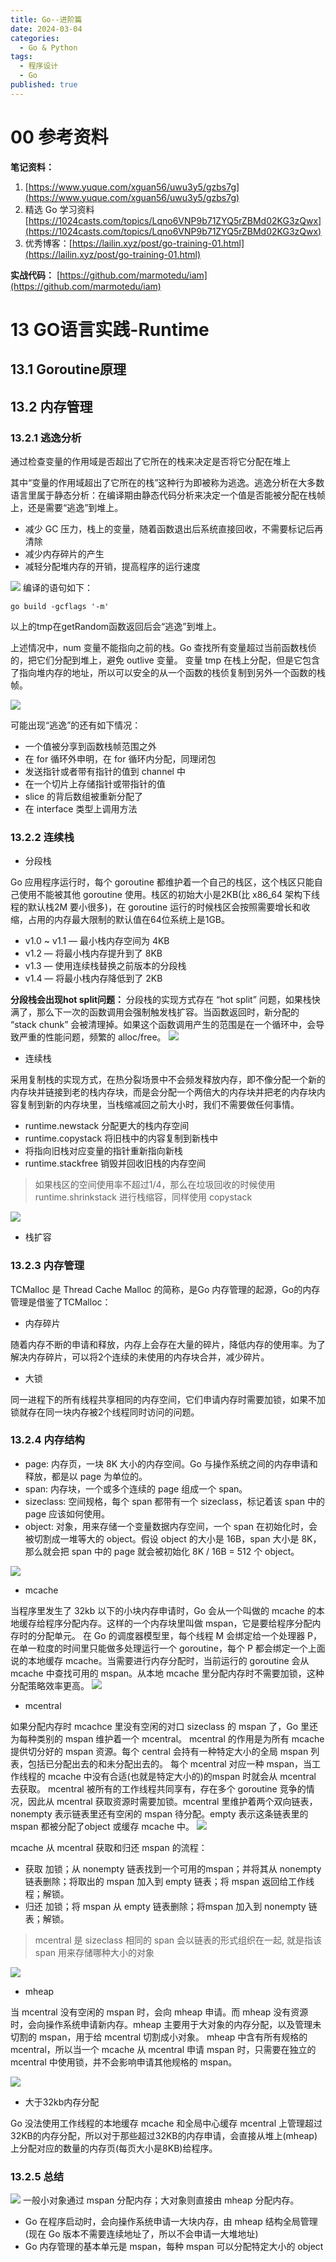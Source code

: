 ```yaml
---
title: Go--进阶篇
date: 2024-03-04
categories:
  - Go & Python
tags:
  - 程序设计
  - Go
published: true
---
```

# 00 参考资料
**笔记资料：**
1. [https://www.yuque.com/xguan56/uwu3y5/gzbs7g](https://www.yuque.com/xguan56/uwu3y5/gzbs7g)
2. 精选 Go 学习资料[https://1024casts.com/topics/Lqno6VNP9b71ZYQ5rZBMd02KG3zQwx](https://1024casts.com/topics/Lqno6VNP9b71ZYQ5rZBMd02KG3zQwx)
3. 优秀博客：[https://lailin.xyz/post/go-training-01.html](https://lailin.xyz/post/go-training-01.html)

**实战代码：**
[https://github.com/marmotedu/iam](https://github.com/marmotedu/iam)

# 13 GO语言实践-Runtime
## 13.1 Goroutine原理

## 13.2 内存管理
### 13.2.1 逃逸分析

通过检查变量的作用域是否超出了它所在的栈来决定是否将它分配在堆上

其中“变量的作用域超出了它所在的栈”这种行为即被称为逃逸。逃逸分析在大多数语言里属于静态分析：在编译期由静态代码分析来决定一个值是否能被分配在栈帧上，还是需要“逃逸”到堆上。

* 减少 GC 压力，栈上的变量，随着函数退出后系统直接回收，不需要标记后再清除
* 减少内存碎片的产生
* 减轻分配堆内存的开销，提高程序的运行速度

![](https://raw.githubusercontent.com/BaihlUp/Figurebed/master/2024/8BB72B2B-FB97-4008-AC5F-D4EAD18C5237.png)
编译的语句如下：
```
go build -gcflags '-m'
```
以上的tmp在getRandom函数返回后会“逃逸”到堆上。

上述情况中，num 变量不能指向之前的栈。Go 查找所有变量超过当前函数栈侦的，把它们分配到堆上，避免 outlive 变量。
变量 tmp 在栈上分配，但是它包含了指向堆内存的地址，所以可以安全的从一个函数的栈侦复制到另外一个函数的栈帧。

![](https://raw.githubusercontent.com/BaihlUp/Figurebed/master/2024/6D02AF59-ECD5-423C-A558-70010A9C403D.png)

可能出现“逃逸”的还有如下情况：

* 一个值被分享到函数栈帧范围之外
* 在 for 循环外申明，在 for 循环内分配，同理闭包
* 发送指针或者带有指针的值到 channel 中
* 在一个切片上存储指针或带指针的值
* slice 的背后数组被重新分配了
* 在 interface 类型上调用方法

### 13.2.2 连续栈
- 分段栈

Go 应用程序运行时，每个 goroutine 都维护着一个自己的栈区，这个栈区只能自己使用不能被其他 goroutine 使用。栈区的初始大小是2KB(比 x86_64 架构下线程的默认栈2M 要小很多)，在 goroutine 运行的时候栈区会按照需要增长和收缩，占用的内存最大限制的默认值在64位系统上是1GB。

* v1.0 ~ v1.1 — 最小栈内存空间为 4KB
* v1.2 — 将最小栈内存提升到了 8KB
* v1.3 — 使用连续栈替换之前版本的分段栈
* v1.4 — 将最小栈内存降低到了 2KB

**分段栈会出现hot split问题：**
分段栈的实现方式存在 “hot split” 问题，如果栈快满了，那么下一次的函数调用会强制触发栈扩容。当函数返回时，新分配的 “stack chunk” 会被清理掉。如果这个函数调用产生的范围是在一个循环中，会导致严重的性能问题，频繁的 alloc/free。
![](https://raw.githubusercontent.com/BaihlUp/Figurebed/master/2024/BA23C894-A657-4F3C-A3D6-AD3EE1547AD8.png)

- 连续栈

采用复制栈的实现方式，在热分裂场景中不会频发释放内存，即不像分配一个新的内存块并链接到老的栈内存块，而是会分配一个两倍大的内存块并把老的内存块内容复制到新的内存块里，当栈缩减回之前大小时，我们不需要做任何事情。

* runtime.newstack 分配更大的栈内存空间
* runtime.copystack 将旧栈中的内容复制到新栈中
* 将指向旧栈对应变量的指针重新指向新栈
* runtime.stackfree 销毁并回收旧栈的内存空间

> 如果栈区的空间使用率不超过1/4，那么在垃圾回收的时候使用 runtime.shrinkstack 进行栈缩容，同样使用 copystack

![](https://raw.githubusercontent.com/BaihlUp/Figurebed/master/2024/A011012F-A36C-4EFB-8756-57FF75A200BC.png)

- 栈扩容


### 13.2.3 内存管理
TCMalloc 是 Thread Cache Malloc 的简称，是Go 内存管理的起源，Go的内存管理是借鉴了TCMalloc：
- 内存碎片

随着内存不断的申请和释放，内存上会存在大量的碎片，降低内存的使用率。为了解决内存碎片，可以将2个连续的未使用的内存块合并，减少碎片。

- 大锁

同一进程下的所有线程共享相同的内存空间，它们申请内存时需要加锁，如果不加锁就存在同一块内存被2个线程同时访问的问题。

### 13.2.4 内存结构

* page: 内存页，一块 8K 大小的内存空间。Go 与操作系统之间的内存申请和释放，都是以 page 为单位的。
* span: 内存块，一个或多个连续的 page 组成一个 span。
* sizeclass: 空间规格，每个 span 都带有一个 sizeclass，标记着该 span 中的 page 应该如何使用。
* object: 对象，用来存储一个变量数据内存空间，一个 span 在初始化时，会被切割成一堆等大的 object。假设 object 的大小是 16B，span 大小是 8K，那么就会把 span 中的 page 就会被初始化 8K / 16B = 512 个 object。

![](https://raw.githubusercontent.com/BaihlUp/Figurebed/master/2024/BC7F594F-4065-4382-A49D-E76D54661B6E.png)

- mcache

当程序里发生了 32kb 以下的小块内存申请时，Go 会从一个叫做的 mcache 的本地缓存给程序分配内存。这样的一个内存块里叫做 mspan，它是要给程序分配内存时的分配单元。
在 Go 的调度器模型里，每个线程  M 会绑定给一个处理器 P，在单一粒度的时间里只能做多处理运行一个 goroutine，每个 P 都会绑定一个上面说的本地缓存 mcache。当需要进行内存分配时，当前运行的 goroutine 会从 mcache 中查找可用的 mspan。从本地 mcache 里分配内存时不需要加锁，这种分配策略效率更高。
![](https://raw.githubusercontent.com/BaihlUp/Figurebed/master/2024/D93D7B41-1C35-469F-B8A1-E610EC3C065A.png)

- mcentral

如果分配内存时 mcachce 里没有空闲的对口 sizeclass 的 mspan 了，Go 里还为每种类别的 mspan 维护着一个 mcentral。
mcentral 的作用是为所有 mcache 提供切分好的 mspan 资源。每个 central 会持有一种特定大小的全局 mspan 列表，包括已分配出去的和未分配出去的。 每个 mcentral 对应一种 mspan，当工作线程的 mcache 中没有合适(也就是特定大小的)的mspan 时就会从 mcentral 去获取。
mcentral 被所有的工作线程共同享有，存在多个 goroutine 竞争的情况，因此从 mcentral 获取资源时需要加锁。mcentral 里维护着两个双向链表，nonempty 表示链表里还有空闲的 mspan 待分配。empty 表示这条链表里的 mspan 都被分配了object 或缓存 mcache 中。
![](https://raw.githubusercontent.com/BaihlUp/Figurebed/master/2024/E8502B74-A8CB-4623-96FC-5C7F65CBCAA4.png)

mcache 从 mcentral 获取和归还 mspan 的流程：

* 获取 加锁；从 nonempty 链表找到一个可用的mspan；并将其从 nonempty 链表删除；将取出的 mspan 加入到 empty 链表；将 mspan 返回给工作线程；解锁。
* 归还 加锁；将 mspan 从 empty 链表删除；将mspan 加入到 nonempty 链表；解锁。

> mcentral 是 sizeclass 相同的 span 会以链表的形式组织在一起, 就是指该 span 用来存储哪种大小的对象

![](https://raw.githubusercontent.com/BaihlUp/Figurebed/master/2024/DFDEA80B-879E-493E-92BB-476542BA12D7.png)

- mheap

当 mcentral 没有空闲的 mspan 时，会向 mheap 申请。而 mheap 没有资源时，会向操作系统申请新内存。mheap 主要用于大对象的内存分配，以及管理未切割的 mspan，用于给 mcentral 切割成小对象。
mheap 中含有所有规格的 mcentral，所以当一个 mcache 从 mcentral 申请 mspan 时，只需要在独立的 mcentral 中使用锁，并不会影响申请其他规格的 mspan。

![](https://raw.githubusercontent.com/BaihlUp/Figurebed/master/2024/FDC363CA-7D53-442C-B555-5517F299CE5E.png)

- 大于32kb内存分配

Go 没法使用工作线程的本地缓存 mcache 和全局中心缓存 mcentral 上管理超过32KB的内存分配，所以对于那些超过32KB的内存申请，会直接从堆上(mheap)上分配对应的数量的内存页(每页大小是8KB)给程序。

### 13.2.5 总结
![](https://raw.githubusercontent.com/BaihlUp/Figurebed/master/2024/D549EAB6-88EE-4638-BCEB-A5B895CF8765.png)
一般小对象通过 mspan 分配内存；大对象则直接由 mheap 分配内存。

* Go 在程序启动时，会向操作系统申请一大块内存，由 mheap 结构全局管理(现在 Go 版本不需要连续地址了，所以不会申请一大堆地址)
* Go 内存管理的基本单元是 mspan，每种 mspan 可以分配特定大小的 object


